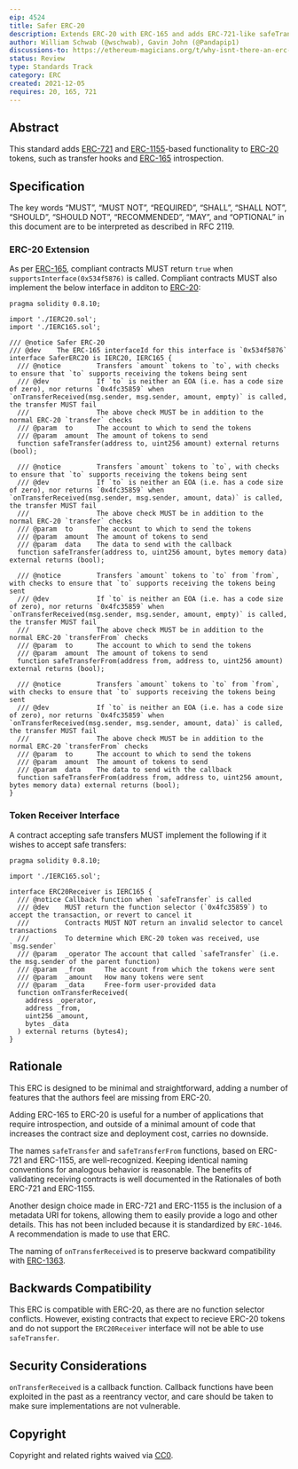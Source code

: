 ```yaml
---
eip: 4524
title: Safer ERC-20
description: Extends ERC-20 with ERC-165 and adds ERC-721-like safeTransfer
author: William Schwab (@wschwab), Gavin John (@Pandapip1)
discussions-to: https://ethereum-magicians.org/t/why-isnt-there-an-erc-for-safetransfer-for-erc20/7604
status: Review
type: Standards Track
category: ERC
created: 2021-12-05
requires: 20, 165, 721
---
```


## Abstract

This standard adds [ERC-721](./eip-721.md) and [ERC-1155](./eip-1155.md)-based functionality to [ERC-20](./eip-20.md) tokens, such as transfer hooks and [ERC-165](./eip-165.md) introspection.

## Specification

The key words “MUST”, “MUST NOT”, “REQUIRED”, “SHALL”, “SHALL NOT”, “SHOULD”, “SHOULD NOT”, “RECOMMENDED”, “MAY”, and “OPTIONAL” in this document are to be interpreted as described in RFC 2119.

### ERC-20 Extension

As per [ERC-165](./eip-165.md), compliant contracts MUST return `true` when `supportsInterface(0x534f5876)` is called. Compliant contracts MUST also implement the below interface in additon to [ERC-20](./eip-20.md):

```solidity
pragma solidity 0.8.10;

import './IERC20.sol';
import './IERC165.sol';

/// @notice Safer ERC-20
/// @dev    The ERC-165 interfaceId for this interface is `0x534f5876`
interface SaferERC20 is IERC20, IERC165 {
  /// @notice         Transfers `amount` tokens to `to`, with checks to ensure that `to` supports receiving the tokens being sent
  /// @dev            If `to` is neither an EOA (i.e. has a code size of zero), nor returns `0x4fc35859` when `onTransferReceived(msg.sender, msg.sender, amount, empty)` is called, the transfer MUST fail
  ///                 The above check MUST be in addition to the normal ERC-20 `transfer` checks
  /// @param  to      The account to which to send the tokens
  /// @param  amount  The amount of tokens to send
  function safeTransfer(address to, uint256 amount) external returns (bool);
  
  /// @notice         Transfers `amount` tokens to `to`, with checks to ensure that `to` supports receiving the tokens being sent
  /// @dev            If `to` is neither an EOA (i.e. has a code size of zero), nor returns `0x4fc35859` when `onTransferReceived(msg.sender, msg.sender, amount, data)` is called, the transfer MUST fail
  ///                 The above check MUST be in addition to the normal ERC-20 `transfer` checks
  /// @param  to      The account to which to send the tokens
  /// @param  amount  The amount of tokens to send
  /// @param  data    The data to send with the callback
  function safeTransfer(address to, uint256 amount, bytes memory data) external returns (bool);
  
  /// @notice         Transfers `amount` tokens to `to` from `from`, with checks to ensure that `to` supports receiving the tokens being sent
  /// @dev            If `to` is neither an EOA (i.e. has a code size of zero), nor returns `0x4fc35859` when `onTransferReceived(msg.sender, msg.sender, amount, empty)` is called, the transfer MUST fail
  ///                 The above check MUST be in addition to the normal ERC-20 `transferFrom` checks
  /// @param  to      The account to which to send the tokens
  /// @param  amount  The amount of tokens to send
  function safeTransferFrom(address from, address to, uint256 amount) external returns (bool);
  
  /// @notice         Transfers `amount` tokens to `to` from `from`, with checks to ensure that `to` supports receiving the tokens being sent
  /// @dev            If `to` is neither an EOA (i.e. has a code size of zero), nor returns `0x4fc35859` when `onTransferReceived(msg.sender, msg.sender, amount, data)` is called, the transfer MUST fail
  ///                 The above check MUST be in addition to the normal ERC-20 `transferFrom` checks
  /// @param  to      The account to which to send the tokens
  /// @param  amount  The amount of tokens to send
  /// @param  data    The data to send with the callback
  function safeTransferFrom(address from, address to, uint256 amount, bytes memory data) external returns (bool);
}
```

### Token Receiver Interface

A contract accepting safe transfers MUST implement the following if it wishes to accept safe transfers:

```solidity
pragma solidity 0.8.10;

import './IERC165.sol';

interface ERC20Receiver is IERC165 {
  /// @notice Callback function when `safeTransfer` is called
  /// @dev    MUST return the function selector (`0x4fc35859`) to accept the transaction, or revert to cancel it
  ///         Contracts MUST NOT return an invalid selector to cancel transactions
  ///         To determine which ERC-20 token was received, use `msg.sender`
  /// @param  _operator The account that called `safeTransfer` (i.e. the msg.sender of the parent function)
  /// @param  _from     The account from which the tokens were sent
  /// @param  _amount   How many tokens were sent
  /// @param  _data     Free-form user-provided data
  function onTransferReceived(
    address _operator,
    address _from,
    uint256 _amount,
    bytes _data
  ) external returns (bytes4);
}
```

## Rationale

This ERC is designed to be minimal and straightforward, adding a number of features that the authors feel are missing from ERC-20.

Adding ERC-165 to ERC-20 is useful for a number of applications that require introspection, and outside of a minimal amount of code that increases the contract size and deployment cost, carries no downside.

The names `safeTransfer` and `safeTransferFrom` functions, based on ERC-721 and ERC-1155, are well-recognized. Keeping identical naming conventions for analogous behavior is reasonable. The benefits of validating receiving contracts is well documented in the Rationales of both ERC-721 and ERC-1155.

Another design choice made in ERC-721 and ERC-1155 is the inclusion of a metadata URI for tokens, allowing them to easily provide a logo and other details. This has not been included because it is standardized by `ERC-1046`. A recommendation is made to use that ERC.

The naming of `onTransferReceived` is to preserve backward compatibility with [ERC-1363](./eip-1363.md).

## Backwards Compatibility

This ERC is compatible with ERC-20, as there are no function selector conflicts. However, existing contracts that expect to recieve ERC-20 tokens and do not support the `ERC20Receiver` interface will not be able to use `safeTransfer`.

## Security Considerations

`onTransferReceived` is a callback function. Callback functions have been exploited in the past as a reentrancy vector, and care should be taken to make sure implementations are not vulnerable.

## Copyright

Copyright and related rights waived via [CC0](../LICENSE.md).
